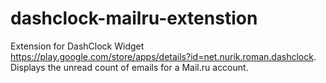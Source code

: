 dashclock-mailru-extenstion
===========================
Extension for DashClock Widget https://play.google.com/store/apps/details?id=net.nurik.roman.dashclock.
Displays the unread count of emails for a Mail.ru account.
